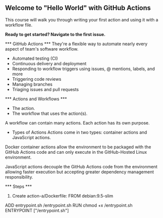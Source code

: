 ## Welcome to "Hello World" with GitHub Actions

This course will walk you through writing your first action and using it with a workflow file. 

**Ready to get started? Navigate to the first issue.**

*** GitHub Actions *** 
They're a flexible way to automate nearly every aspect of  team's software workflow.
- Automated testing (CI)
- Continuous delivery and deployment
- Responding to workflow triggers using issues, @ mentions, labels, and more
- Triggering code reviews
- Managing branches
- Triaging issues and pull requests

*** Actions and Workflows ***
- The action.
- The workflow that uses the action(s).

A workflow can contain many actions. Each action has its own purpose.

- Types of Actions
Actions come in two types: container actions and JavaScript actions.

Docker container actions allow the environment to be packaged with the GitHub Actions code and can only execute in the GitHub-Hosted Linux environment.

JavaScript actions decouple the GitHub Actions code from the environment allowing faster execution but accepting greater dependency management responsibility.

*** Steps ***
1. Create action-a/Dockerfile:
FROM debian:9.5-slim

ADD entrypoint.sh /entrypoint.sh
RUN chmod +x /entrypoint.sh
ENTRYPOINT ["/entrypoint.sh"]

